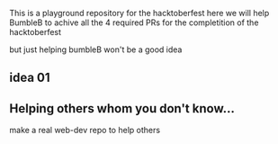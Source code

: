 This is a playground repository for the hacktoberfest
here we will help BumbleB to achive all the 4 required PRs for the
completition of the hacktoberfest


but just helping bumbleB won't be a good idea
## idea 01
## Helping others whom you don't know...
make a real web-dev repo to help others
